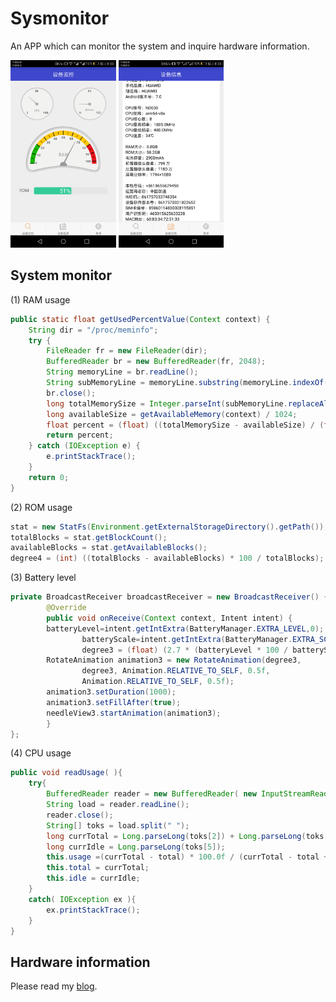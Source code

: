 Sysmonitor
==========
An APP which can monitor the system and inquire hardware information.

<img src='mdimage/image01.png' height='300px'/>
<img src='mdimage/image02.png' height='300px'/>

## System monitor
(1) RAM usage
```java
public static float getUsedPercentValue(Context context) {
	String dir = "/proc/meminfo";
	try {
		FileReader fr = new FileReader(dir);
		BufferedReader br = new BufferedReader(fr, 2048);
		String memoryLine = br.readLine();
		String subMemoryLine = memoryLine.substring(memoryLine.indexOf("MemTotal:"));
		br.close();
		long totalMemorySize = Integer.parseInt(subMemoryLine.replaceAll("\\D+", ""));
		long availableSize = getAvailableMemory(context) / 1024;
		float percent = (float) ((totalMemorySize - availableSize) / (float) totalMemorySize);
		return percent;
	} catch (IOException e) {
		e.printStackTrace();
	}
	return 0;
}
```
(2) ROM usage
```java
stat = new StatFs(Environment.getExternalStorageDirectory().getPath());
totalBlocks = stat.getBlockCount();
availableBlocks = stat.getAvailableBlocks();
degree4 = (int) ((totalBlocks - availableBlocks) * 100 / totalBlocks);
```
(3) Battery level
```java
private BroadcastReceiver broadcastReceiver = new BroadcastReceiver() {
        @Override
        public void onReceive(Context context, Intent intent) {
		batteryLevel=intent.getIntExtra(BatteryManager.EXTRA_LEVEL,0);
            	batteryScale=intent.getIntExtra(BatteryManager.EXTRA_SCALE,100);
            	degree3 = (float) (2.7 * (batteryLevel * 100 / batteryScale));
		RotateAnimation animation3 = new RotateAnimation(degree3, 
				degree3, Animation.RELATIVE_TO_SELF, 0.5f,
				Animation.RELATIVE_TO_SELF, 0.5f);
		animation3.setDuration(1000);
		animation3.setFillAfter(true);
		needleView3.startAnimation(animation3);
        }
};
```
(4) CPU usage
```java
public void readUsage( ){
	try{
		BufferedReader reader = new BufferedReader( new InputStreamReader( new FileInputStream( "/proc/stat" ) ), 1000 );
		String load = reader.readLine();
		reader.close();     
		String[] toks = load.split(" ");
		long currTotal = Long.parseLong(toks[2]) + Long.parseLong(toks[3]) + Long.parseLong(toks[4]);
		long currIdle = Long.parseLong(toks[5]);
		this.usage =(currTotal - total) * 100.0f / (currTotal - total + currIdle - idle);
		this.total = currTotal;
		this.idle = currIdle;
	}
	catch( IOException ex ){
		ex.printStackTrace();           
	}  
}
```

## Hardware information
Please read my [blog](http://blog.csdn.net/osawatari/article/details/53292769).
